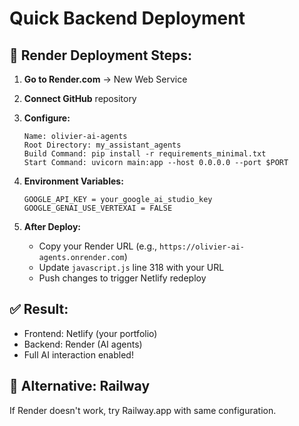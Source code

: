 # Quick Backend Deployment

## 🚀 Render Deployment Steps:

1. **Go to Render.com** → New Web Service
2. **Connect GitHub** repository
3. **Configure:**
   ```
   Name: olivier-ai-agents
   Root Directory: my_assistant_agents
   Build Command: pip install -r requirements_minimal.txt
   Start Command: uvicorn main:app --host 0.0.0.0 --port $PORT
   ```

4. **Environment Variables:**
   ```
   GOOGLE_API_KEY = your_google_ai_studio_key
   GOOGLE_GENAI_USE_VERTEXAI = FALSE
   ```

5. **After Deploy:**
   - Copy your Render URL (e.g., `https://olivier-ai-agents.onrender.com`)
   - Update `javascript.js` line 318 with your URL
   - Push changes to trigger Netlify redeploy

## ✅ Result:
- Frontend: Netlify (your portfolio)
- Backend: Render (AI agents)
- Full AI interaction enabled!

## 🔧 Alternative: Railway
If Render doesn't work, try Railway.app with same configuration.